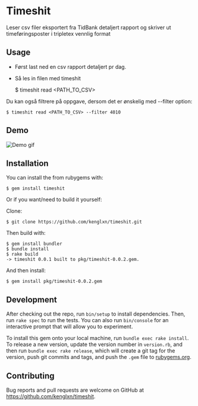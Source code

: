 # Timeshit

Leser csv filer eksportert fra TidBank detaljert rapport og skriver ut timeføringsposter i tripletex vennlig format

## Usage

- Først last ned en csv rapport detaljert pr dag.
- Så les in filen med timeshit

    $ timeshit read <PATH_TO_CSV>

Du kan også filtrere på oppgave, dersom det er ønskelig med --filter option:

    $ timeshit read <PATH_TO_CSV> --filter 4010

## Demo

![Demo gif](https://github.com/kenglxn/timeshit/raw/master/demo.gif "Demo gif")

## Installation

You can install the from rubygems with:

    $ gem install timeshit

Or if you want/need to build it yourself:

Clone:

    $ git clone https://github.com/kenglxn/timeshit.git

Then build with:

    $ gem install bundler
    $ bundle install
    $ rake build
    -> timeshit 0.0.1 built to pkg/timeshit-0.0.2.gem.

And then install:

    $ gem install pkg/timeshit-0.0.2.gem



## Development

After checking out the repo, run `bin/setup` to install dependencies. Then, run `rake spec` to run the tests. You can also run `bin/console` for an interactive prompt that will allow you to experiment.

To install this gem onto your local machine, run `bundle exec rake install`. To release a new version, update the version number in `version.rb`, and then run `bundle exec rake release`, which will create a git tag for the version, push git commits and tags, and push the `.gem` file to [rubygems.org](https://rubygems.org).

## Contributing

Bug reports and pull requests are welcome on GitHub at https://github.com/kenglxn/timeshit.
